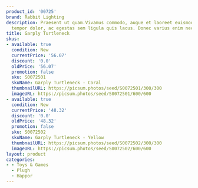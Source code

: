 ```yaml
---
product_id: '00725'
brand: Rabbit Lighting
description: Praesent ut quam.Vivamus commodo, augue et laoreet euismod, sem sapien
  tempor dolor, ac egestas sem ligula quis lacus. Donec varius enim nec sem.
title: Garply Turtleneck
skus:
- available: true
  condition: New
  currentPrice: '56.07'
  discount: '0.0'
  oldPrice: '56.07'
  promotion: false
  sku: S0072501
  skuName: Garply Turtleneck - Coral
  thumbnailURL: https://picsum.photos/seed/S0072501/300/300
  imageURL: https://picsum.photos/seed/S0072501/600/600
- available: true
  condition: New
  currentPrice: '48.32'
  discount: '0.0'
  oldPrice: '48.32'
  promotion: false
  sku: S0072502
  skuName: Garply Turtleneck - Yellow
  thumbnailURL: https://picsum.photos/seed/S0072502/300/300
  imageURL: https://picsum.photos/seed/S0072502/600/600
layout: product
categories:
- - Toys & Games
  - Plugh
  - Happor
---
```

